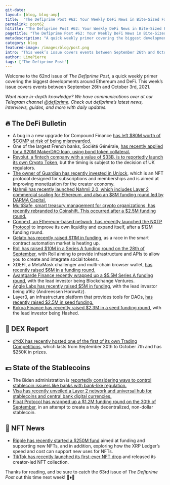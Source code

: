 ```yaml
---
git-date:
layout: [blog, blog-amp]
title:  "The Defiprime Post #62: Your Weekly DeFi News in Bite-Sized Fashion"
permalink: post62
h1title: "The Defiprime Post #62: Your Weekly DeFi News in Bite-Sized Fashion"
pagetitle: "The Defiprime Post #62: Your Weekly DeFi News in Bite-Sized Fashion"
metadescription: "A quick weekly primer covering the biggest developments around Ethereum and DeFi. This week’s issue covers events between September 26th and October 3rd, 2021"
category: blog
featured-image: /images/blog/post.png
intro: "This week’s issue covers events between September 26th and October 3rd, 2021"
author: LimePierre
tags: ['The Defiprime Post']
---
```


Welcome to the 62nd issue of _The Defiprime Post_, a quick weekly primer covering the biggest developments around Ethereum and DeFi. This week’s issue covers events between September 26th and October 3rd, 2021.

_Want more in-depth knowledge? We have communications over at our Telegram channel [@defiprime](https://t.me/defiprime). Check out defiprime’s latest news, interviews, guides, and more with daily updates._


## 🔥 The DeFi Bulletin

* A bug in a new upgrade for Compound Finance [has left $80M worth of $COMP at risk of being misrewarded.](https://www.theblockcrypto.com/linked/119086/compound-bug-comp-risk-misreward)
* One of the largest French banks, Société Générale, [has recently applied for a $20M MakerDAO loan, using bond token collateral.](https://www.coindesk.com/business/2021/09/30/societe-generale-applies-for-20m-makerdao-loan-using-bond-token-collateral/)
* [Revolut, a fintech company with a value of $33B, is to reportedly launch its own Crypto Token](https://www.coindesk.com/business/2021/09/27/revolut-to-launch-crypto-token-sources/), but the timing is subject to the decision of UK regulators.
* [The owner of Guardian has recently invested in Unlock](https://techcrunch.com/2021/09/28/guardian-owner-invests-in-unlock-an-nft-protocol-designed-for-subscriptions-and-memberships), which is an NFT protocol designed for subscriptions and memberships and is aimed at improving monetization for the creator economy.
* [Nahmii has recently launched Nahmii 2.0, which includes Layer 2 commercial scaling for Ethereum, and also an $8M funding round led by DARMA Capital.](https://blog.nahmii.io/launching-nahmii-2-0-layer-2-commercial-scaling-for-ethereum-ee790a8af2d2?s=09)
* [MultiSafe, smart treasury management for crypto organizations, has recently rebranded to Coinshift. This occurred after a $2.5M funding round.](https://blog.coinshift.xyz/multisafe-is-now-coinshift-smart-treasury-management-for-crypto-organizations-da7dd7bfc648)
* [Connext, an Ethereum-based network, has recently launched the NXTP Protocol](https://www.coindesk.com/tech/2021/09/28/connext-launches-nxtp-protocol-to-improve-liquidity/) to improve its own liquidity and expand itself, after a $12M funding round.
* [Gelato has recently raised $11M in funding](https://www.coindesk.com/business/2021/09/30/gelato-raises-11m-as-smart-contract-automation-market-heats-up/), as a race in the smart contract automation market is heating up.
* [Roll has raised $10M in a Series A funding round on the 28th of September](https://tryroll.com/10m-series-a/), with Roll aiming to provide infrastructure and APIs to allow you to create and integrate social tokens.
* XDEFI, a MetaMask challenger and multi-chain browser wallet, [has recently raised $6M in a funding round.](https://www.theblockcrypto.com/post/118987/metamask-challenger-xdefi-wallet-funding)
* [Avantgarde Finance recently wrapped up a $5.5M Series A funding round](https://medium.com/avantgarde-finance/avantgarde-finance-closes-5-5m-series-a-led-by-blockchange-ventures-cda2806ad571), with the lead investor being Blockchange Ventures.
* [Angle Labs has recently raised $5M in funding](https://blog.angle.money/angle-labs-raises-5m-to-build-derivatives-backed-stablecoins-for-a-more-inclusive-defi-5d2a091e930d), with the lead investor being a16z (Andreessen Horowitz).
* Layer3, an infrastructure platform that provides tools for DAOs, [has recently raised $2.5M in seed funding.](http://www.theblockcrypto.com/linked/119126/crypto-startup-layer3-dao-infrastructure-seed-funding)
* [Kokoa Finance has recently raised $2.3M in a seed funding round,](https://finance.yahoo.com/news/kokoa-finance-raises-2-3m-150000030.html) with the lead investor being Hashed.


## 💱 DEX Report

* [dYdX has recently hosted one of the first of its own Trading Competitions,](https://dydx.exchange/blog/trading-competition-01) which lasts from September 30th to October 7th and has $250K in prizes.


## 💵 State of the Stablecoins

* The Biden administration is [reportedly considering ways to control stablecoin issuers like banks with bank-like regulation.](https://www.wsj.com/articles/biden-administration-seeks-to-regulate-stablecoin-issuers-as-banks-11633103156)
* [Visa has recently unveiled a Layer 2 network and universal hub for stablecoins and central bank digital currencies.](https://decrypt.co/82233/visa-universal-payment-channel-stablecoin-cbdc?s=09)
* [Float Protocol has wrapped up a $1.2M funding round on the 30th of September](https://news.bitcoin.com/float-protocol-raises-1-2m-to-create-a-truly-decentralized-non-dollar-stablecoin/), in an attempt to create a truly decentralized, non-dollar stablecoin.


## 💎 NFT News

* [Ripple has recently started a $250M fund](https://www.coindesk.com/business/2021/09/29/ripple-launches-250m-nft-fund/) aimed at funding and supporting new NFTs, and in addition, exploring how the XRP Ledger’s speed and cost can support new uses for NFTs.
* [TikTok has recently launched its first-ever NFT drop](https://newsroom.tiktok.com/en-us/tiktok-launches-first-creator-led-nft-collection-powered-by-immutable-x) and released its creator-led NFT collection.

Thanks for reading, and be sure to catch the 63rd issue of _The Defiprime Post_ out this time next week! 👋♦️👋
